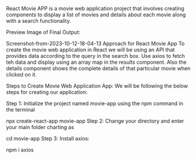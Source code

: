
React Movie APP is a movie web application project that involves creating components to display a list of movies and details about each movie along with a search functionality.

Preview Image of Final Output:


Screenshot-from-2023-10-12-18-04-13
Approach for React Movie App
To create the movie web application in React we will be using an API that provides data according to the query in the search box. Use axios to fetch teh data and display using an array map in the results component. Also the details component shows the complete details of that particular movie when clicked on it.

Steps to Create Movie Web Application App:
We will be following the below steps for creating our application:

Step 1: Initialize the project named movie-app using the npm command in the terminal

npx create-react-app movie-app
Step 2: Change your directory and enter your main folder charting as

cd movie-app
Step 3: Install axios:


npm i axios 
